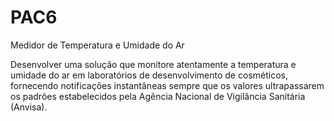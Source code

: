 # PAC6

Medidor de Temperatura e Umidade do Ar

Desenvolver uma solução que monitore atentamente a temperatura e umidade do ar em laboratórios de desenvolvimento de cosméticos, fornecendo notificações instantâneas sempre que os valores ultrapassarem os padrões estabelecidos pela Agência Nacional de Vigilância Sanitária (Anvisa).

